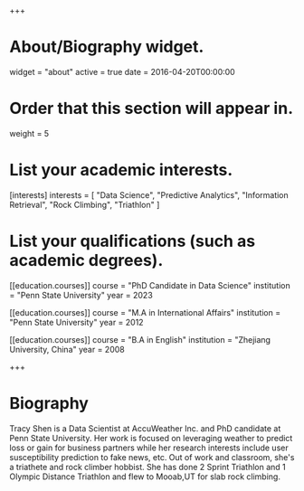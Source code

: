 +++
# About/Biography widget.
widget = "about"
active = true
date = 2016-04-20T00:00:00

# Order that this section will appear in.
weight = 5

# List your academic interests.
[interests]
  interests = [
    "Data Science",
    "Predictive Analytics",
    "Information Retrieval",
    "Rock Climbing",
    "Triathlon"
  ]

# List your qualifications (such as academic degrees).
[[education.courses]]
  course = "PhD Candidate in Data Science"
  institution = "Penn State University"
  year = 2023

[[education.courses]]
  course = "M.A in International Affairs"
  institution = "Penn State University"
  year = 2012

[[education.courses]]
  course = "B.A in English"
  institution = "Zhejiang University, China"
  year = 2008
 
+++

# Biography

Tracy Shen is a Data Scientist at AccuWeather Inc. and PhD candidate at Penn State University. Her work is focused on leveraging weather to predict loss or gain for business partners while her research interests include user susceptibility prediction to fake news, etc. Out of work and classroom, she's a triathete and rock climber hobbist. She has done 2 Sprint Triathlon and 1 Olympic Distance Triathlon and flew to Mooab,UT for slab rock climbing.


